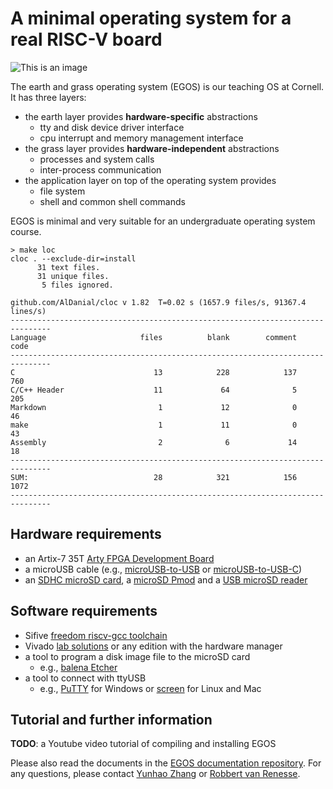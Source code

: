 # A minimal operating system for a real RISC-V board

![This is an image](https://dolobyte.net/print/egos-riscv.jpg)

The earth and grass operating system (EGOS) is our teaching OS at Cornell. It has three layers: 

* the earth layer provides **hardware-specific** abstractions
    * tty and disk device driver interface
    * cpu interrupt and memory management interface
* the grass layer provides **hardware-independent** abstractions
    * processes and system calls
    * inter-process communication
* the application layer on top of the operating system provides
    * file system
    * shell and common shell commands

EGOS is minimal and very suitable for an undergraduate operating system course.

```shell
> make loc
cloc . --exclude-dir=install
      31 text files.
      31 unique files.                              
       5 files ignored.

github.com/AlDanial/cloc v 1.82  T=0.02 s (1657.9 files/s, 91367.4 lines/s)
-------------------------------------------------------------------------------
Language                     files          blank        comment           code
-------------------------------------------------------------------------------
C                               13            228            137            760
C/C++ Header                    11             64              5            205
Markdown                         1             12              0             46
make                             1             11              0             43
Assembly                         2              6             14             18
-------------------------------------------------------------------------------
SUM:                            28            321            156           1072
-------------------------------------------------------------------------------
```

## Hardware requirements
* an Artix-7 35T [Arty FPGA Development Board](https://digilent.com/shop/arty-a7-artix-7-fpga-development-board/)
* a microUSB cable (e.g., [microUSB-to-USB](https://www.amazon.com/CableCreation-Charging-Shielded-Charger-Compatible/dp/B07CKXQ9NB?ref_=ast_sto_dp&th=1&psc=1) or [microUSB-to-USB-C](https://www.amazon.com/dp/B0744BKDRD?psc=1&ref=ppx_yo2_dt_b_product_details))
* an [SDHC microSD card](https://www.amazon.com/dp/B073K14CVB?ref=ppx_yo2_dt_b_product_details&th=1), a [microSD Pmod](https://digilent.com/reference/pmod/pmodmicrosd/start?redirect=1) and a [USB microSD reader](https://www.amazon.com/dp/B07G5JV2B5?psc=1&ref=ppx_yo2_dt_b_product_details)

## Software requirements
* Sifive [freedom riscv-gcc toolchain](https://github.com/sifive/freedom-tools/releases/tag/v2020.04.0-Toolchain.Only)
* Vivado [lab solutions](https://www.xilinx.com/support/download.html) or any edition with the hardware manager
* a tool to program a disk image file to the microSD card 
    * e.g., [balena Etcher](https://www.balena.io/etcher/)
* a tool to connect with ttyUSB
    * e.g., [PuTTY](https://www.putty.org/) for Windows or [screen](https://linux.die.net/man/1/screen) for Linux and Mac

## Tutorial and further information

**TODO**: a Youtube video tutorial of compiling and installing EGOS

Please also read the documents in the [EGOS documentation repository](). 
For any questions, please contact [Yunhao Zhang](https://dolobyte.net/) or [Robbert van Renesse](https://www.cs.cornell.edu/home/rvr/).
